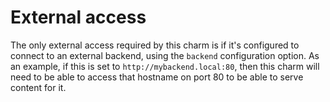 # External access

The only external access required by this charm is if it's configured to
connect to an external backend, using the `backend` configuration option. As
an example, if this is set to `http://mybackend.local:80`, then this charm
will need to be able to access that hostname on port 80 to be able to serve
content for it.